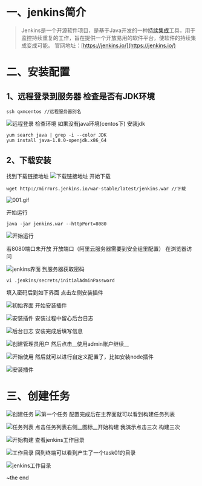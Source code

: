 # 一、jenkins简介
> Jenkins是一个开源软件项目，是基于Java开发的一种[持续集成](https://baike.baidu.com/item/%E6%8C%81%E7%BB%AD%E9%9B%86%E6%88%90)工具，用于监控持续重复的工作，旨在提供一个开放易用的软件平台，使软件的持续集成变成可能。
官网地址：[https://jenkins.io/](https://jenkins.io/)

# 二、安装配置
## 1、远程登录到服务器 检查是否有JDK环境
```
ssh qxmcentos //远程服务器别名
```
![远程登录 检查环境](https://upload-images.jianshu.io/upload_images/11153252-a2587e0f377634b4.png?imageMogr2/auto-orient/strip%7CimageView2/2/w/1240)
如果没有java环境(centos下) 安装jdk
```
yum search java | grep -i --color JDK
yum install java-1.8.0-openjdk.x86_64
```
## 2、下载安装
找到下载链接地址
![下载链接地址](https://upload-images.jianshu.io/upload_images/11153252-2f78a4193c37bad0.png?imageMogr2/auto-orient/strip%7CimageView2/2/w/1240)
开始下载
```
wget http://mirrors.jenkins.io/war-stable/latest/jenkins.war //下载
```
![001.gif](https://upload-images.jianshu.io/upload_images/11153252-3f211e89c8b71067.gif?imageMogr2/auto-orient/strip)

开始运行
```
java -jar jenkins.war --httpPort=8080
```
![开始运行](https://upload-images.jianshu.io/upload_images/11153252-0320ddeeb2f764c6.gif?imageMogr2/auto-orient/strip)

若8080端口未开放 开放端口（阿里云服务器需要到安全组里配置）
在浏览器访问

![jenkins界面](https://upload-images.jianshu.io/upload_images/11153252-ab66a33b173356ce.png?imageMogr2/auto-orient/strip%7CimageView2/2/w/1240)
到服务器获取密码 
```
vi .jenkins/secrets/initialAdminPassword
```
填入密码后到如下界面 点击左侧安装插件

![初始界面](https://upload-images.jianshu.io/upload_images/11153252-f8ba74981251f6b9.png?imageMogr2/auto-orient/strip%7CimageView2/2/w/1240)
开始安装插件

![安装插件](https://upload-images.jianshu.io/upload_images/11153252-27405f065160c61e.gif?imageMogr2/auto-orient/strip)
安装过程中留心后台日志

![后台日志](https://upload-images.jianshu.io/upload_images/11153252-475ba5808310f046.gif?imageMogr2/auto-orient/strip)
安装完成后填写信息 

![创建管理员用户](https://upload-images.jianshu.io/upload_images/11153252-faa470d83dd09e21.png?imageMogr2/auto-orient/strip%7CimageView2/2/w/1240)
然后点击__使用admin账户继续__

![开始使用](https://upload-images.jianshu.io/upload_images/11153252-8d127d4a6565d16c.png?imageMogr2/auto-orient/strip%7CimageView2/2/w/1240)
然后就可以进行自定义配置了，比如安装node插件

![安装插件](https://upload-images.jianshu.io/upload_images/11153252-c78bea8f60e331e8.gif?imageMogr2/auto-orient/strip)

# 三、创建任务
![创建任务](https://upload-images.jianshu.io/upload_images/11153252-e97b2df704191467.png?imageMogr2/auto-orient/strip%7CimageView2/2/w/1240)
![第一个任务](https://upload-images.jianshu.io/upload_images/11153252-a5278c203486475b.gif?imageMogr2/auto-orient/strip)
配置完成后在主界面就可以看到构建任务列表

![任务列表](https://upload-images.jianshu.io/upload_images/11153252-087db4692def3cd7.gif?imageMogr2/auto-orient/strip)
点击任务列表右侧__图标__开始构建 我演示点击三次 构建三次

![开始构建](https://upload-images.jianshu.io/upload_images/11153252-234514628a807234.gif?imageMogr2/auto-orient/strip)
查看jenkins工作目录 

![工作目录](https://upload-images.jianshu.io/upload_images/11153252-5a9d63b40cf7f98a.png?imageMogr2/auto-orient/strip%7CimageView2/2/w/1240)
回到终端可以看到产生了一个task01的目录

![jenkins工作目录](https://upload-images.jianshu.io/upload_images/11153252-dad1db85d8c08000.gif?imageMogr2/auto-orient/strip)

~the end










